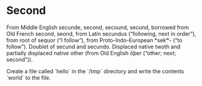 # Second

From Middle English secunde, second, secound, secund, borrowed from Old French second, seond, from Latin secundus (“following, next in order”), from root of sequor (“I follow”), from Proto-Indo-European *sekʷ- (“to follow”). Doublet of secund and secundo. Displaced native twoth and partially displaced native other (from Old English ōþer (“other; next; second”)). 

<instruqt-task id="exam">
  Create a file called `hello` in the `/tmp` directory and write the contents `world` to the file.
</instruqt-task>

<instruqt-completion heading="Congratualtions!" finish-button-label="Take me home"></instruqt-completion>